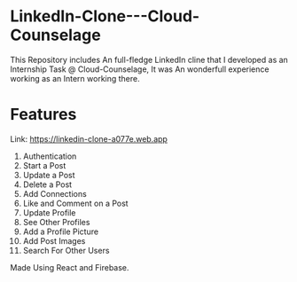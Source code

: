 # LinkedIn-Clone---Cloud-Counselage
This Repository includes An full-fledge LinkedIn cline that I developed as an Internship Task @ Cloud-Counselage, It was An wonderfull experience working as an Intern working there.


# Features

Link: https://linkedin-clone-a077e.web.app

1. Authentication
2. Start a Post
3. Update a Post
4. Delete a Post
5. Add Connections
6. Like and Comment on a Post
7. Update Profile
8. See Other Profiles
9. Add a Profile Picture
10. Add Post Images
11. Search For Other Users


Made Using React and Firebase.





